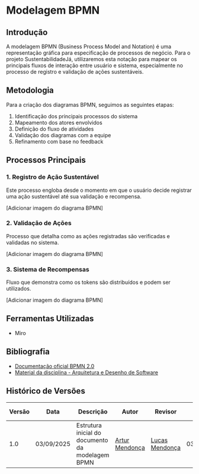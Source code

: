 # Modelagem BPMN

## Introdução

A modelagem BPMN (Business Process Model and Notation) é uma representação gráfica para especificação de processos de negócio. Para o projeto SustentabilidadeJá, utilizaremos esta notação para mapear os principais fluxos de interação entre usuário e sistema, especialmente no processo de registro e validação de ações sustentáveis.

## Metodologia

Para a criação dos diagramas BPMN, seguimos as seguintes etapas:

1. Identificação dos principais processos do sistema
2. Mapeamento dos atores envolvidos
3. Definição do fluxo de atividades
4. Validação dos diagramas com a equipe
5. Refinamento com base no feedback

## Processos Principais

### 1. Registro de Ação Sustentável
Este processo engloba desde o momento em que o usuário decide registrar uma ação sustentável até sua validação e recompensa.

[Adicionar imagem do diagrama BPMN]

### 2. Validação de Ações
Processo que detalha como as ações registradas são verificadas e validadas no sistema.

[Adicionar imagem do diagrama BPMN]

### 3. Sistema de Recompensas
Fluxo que demonstra como os tokens são distribuídos e podem ser utilizados.

[Adicionar imagem do diagrama BPMN]

## Ferramentas Utilizadas
- Miro

## Bibliografia
- [Documentação oficial BPMN 2.0](https://www.omg.org/spec/BPMN/2.0/)
- [Material da disciplina - Arquitetura e Desenho de Software](https://aprender3.unb.br/pluginfile.php/3178527/mod_page/content/2/Arquitetura%20e%20Desenho%20de%20software%20-%20Aula%20BPMN%20Exemplos%20-%20Profa.%20Milene.pdf)

## Histórico de Versões

| Versão | Data | Descrição | Autor | Revisor | Data da Revisão |
|--------|------|-----------|--------|---------|-----------------|
| 1.0 | 03/09/2025 | Estrutura inicial do documento da modelagem BPMN | [Artur Mendonça](https://github.com/ArtyMend07) | [Lucas Mendonça](https://github.com/lucasarruda9) | 03/09/2025 |

